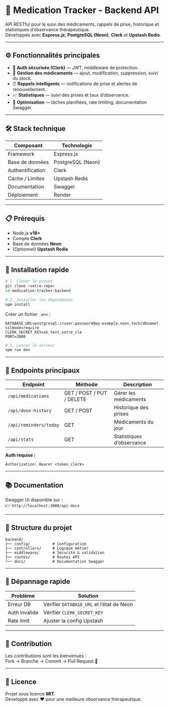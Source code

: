 # 💊 Medication Tracker - Backend API

API RESTful pour le suivi des médicaments, rappels de prise, historique et statistiques d’observance thérapeutique.  
Développée avec **Express.js**, **PostgreSQL (Neon)**, **Clerk** et **Upstash Redis**.

---

## ⚙️ Fonctionnalités principales

- 🔐 **Auth sécurisée (Clerk)** — JWT, middleware de protection.  
- 💊 **Gestion des médicaments** — ajout, modification, suppression, suivi du stock.  
- ⏰ **Rappels intelligents** — notifications de prise et alertes de renouvellement.  
- 📈 **Statistiques** — suivi des prises et taux d’observance.  
- 🚀 **Optimisation** — tâches planifiées, rate limiting, documentation Swagger.

---

## 🛠️ Stack technique

| Composant | Technologie |
|------------|--------------|
| Framework | Express.js |
| Base de données | PostgreSQL (Neon) |
| Authentification | Clerk |
| Cache / Limites | Upstash Redis |
| Documentation | Swagger |
| Déploiement | Render |

---

## 📋 Prérequis

- Node.js **v18+**  
- Compte **Clerk**  
- Base de données **Neon**  
- (Optionnel) **Upstash Redis**

---

## 🚀 Installation rapide

```bash
# 1. Cloner le projet
git clone <votre-repo>
cd medication-tracker-backend

# 2. Installer les dépendances
npm install
```

Créer un fichier `.env` :
```env
DATABASE_URL=postgresql://user:password@ep-example.neon.tech/dbname?sslmode=require
CLERK_SECRET_KEY=sk_test_votre_cle
PORT=3000
```

```bash
# 3. Lancer le serveur
npm run dev
```

---

## 🔗 Endpoints principaux

| Endpoint | Méthode | Description |
|-----------|----------|-------------|
| `/api/medications` | GET / POST / PUT / DELETE | Gérer les médicaments |
| `/api/dose-history` | GET / POST | Historique des prises |
| `/api/reminders/today` | GET | Médicaments du jour |
| `/api/stats` | GET | Statistiques d’observance |

**Auth requise :**
```http
Authorization: Bearer <token_clerk>
```

---

## 📚 Documentation

Swagger UI disponible sur :  
👉 `http://localhost:3000/api-docs`

---

## 🧩 Structure du projet

```
backend/
├── config/          # Configuration
├── controllers/     # Logique métier
├── middleware/      # Sécurité & validation
├── routes/          # Routes API
└── docs/            # Documentation Swagger
```

---

## 🐛 Dépannage rapide

| Problème | Solution |
|-----------|-----------|
| Erreur DB | Vérifier `DATABASE_URL` et l’état de Neon |
| Auth invalide | Vérifier `CLERK_SECRET_KEY` |
| Rate limit | Ajuster la config Upstash |

---

## 🤝 Contribution

Les contributions sont les bienvenues :  
Fork → Branche → Commit → Pull Request 🚀

---

## 📄 Licence

Projet sous licence **MIT**.  
Développé avec ❤️ pour une meilleure observance thérapeutique.
